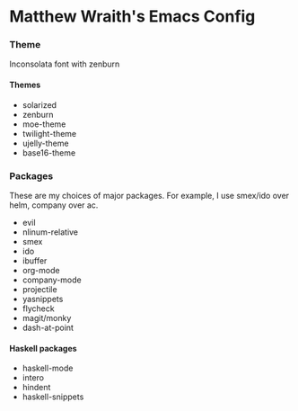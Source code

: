 # Matthew Wraith's Emacs Config

### Theme
Inconsolata font with zenburn

#### Themes

- solarized
- zenburn
- moe-theme
- twilight-theme
- ujelly-theme
- base16-theme

### Packages

These are my choices of major packages. For example, I use smex/ido
over helm, company over ac.

- evil
- nlinum-relative
- smex
- ido
- ibuffer
- org-mode
- company-mode
- projectile
- yasnippets
- flycheck
- magit/monky
- dash-at-point

#### Haskell packages

- haskell-mode
- intero
- hindent
- haskell-snippets
